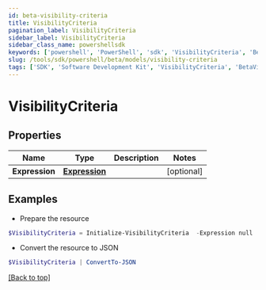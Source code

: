 ```yaml
---
id: beta-visibility-criteria
title: VisibilityCriteria
pagination_label: VisibilityCriteria
sidebar_label: VisibilityCriteria
sidebar_class_name: powershellsdk
keywords: ['powershell', 'PowerShell', 'sdk', 'VisibilityCriteria', 'BetaVisibilityCriteria'] 
slug: /tools/sdk/powershell/beta/models/visibility-criteria
tags: ['SDK', 'Software Development Kit', 'VisibilityCriteria', 'BetaVisibilityCriteria']
---
```



# VisibilityCriteria

## Properties

Name | Type | Description | Notes
------------ | ------------- | ------------- | -------------
**Expression** | [**Expression**](expression) |  | [optional] 

## Examples

- Prepare the resource
```powershell
$VisibilityCriteria = Initialize-VisibilityCriteria  -Expression null
```

- Convert the resource to JSON
```powershell
$VisibilityCriteria | ConvertTo-JSON
```


[[Back to top]](#) 

